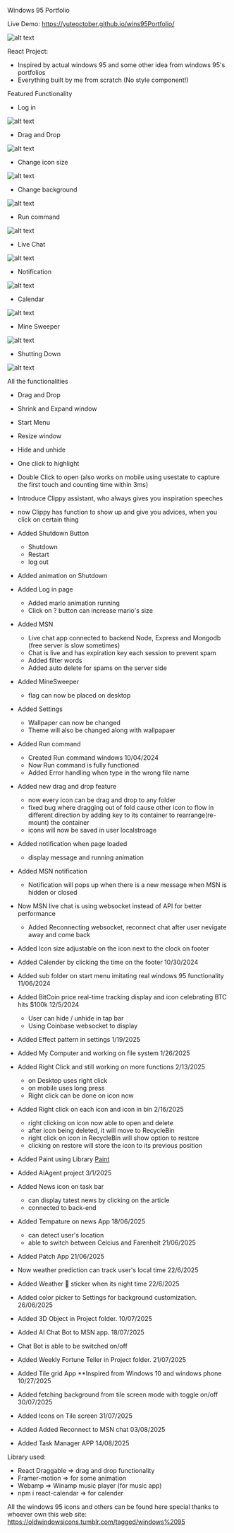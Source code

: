 Windows 95 Portfolio

Live Demo: https://yuteoctober.github.io/wins95Portfolio/

![alt text](https://github.com/Yuteoctober/wins95Portfolio/blob/main/src/assets/markdown.png?raw=true)

React Project:
  - Inspired by actual windows 95 and some other idea from windows 95's portfolios
  - Everything built by me from scratch (No style component!)


Featured Functionality

- Log in
  
![alt text](https://github.com/Yuteoctober/wins95Portfolio/blob/main/src/assets/login.gif?raw=true)

- Drag and Drop
  
![alt text](https://github.com/Yuteoctober/wins95Portfolio/blob/main/src/assets/dragDrop.gif?raw=true)

- Change icon size
  
![alt text](https://github.com/Yuteoctober/wins95Portfolio/blob/main/src/assets/iconSize.gif?raw=true)

- Change background
  
![alt text](https://github.com/Yuteoctober/wins95Portfolio/blob/main/src/assets/bg.gif?raw=true)

- Run command
  
![alt text](https://github.com/Yuteoctober/wins95Portfolio/blob/main/src/assets/run.gif?raw=true)

- Live Chat
  
![alt text](https://github.com/Yuteoctober/wins95Portfolio/blob/main/src/assets/msn.gif?raw=true)

- Notification
  
![alt text](https://github.com/Yuteoctober/wins95Portfolio/blob/main/src/assets/Noti.gif?raw=true)

- Calendar
  
![alt text](https://github.com/Yuteoctober/wins95Portfolio/blob/main/src/assets/calendar.gif?raw=true)

- Mine Sweeper
  
![alt text](https://github.com/Yuteoctober/wins95Portfolio/blob/main/src/assets/game.gif?raw=true)

- Shutting Down
  
![alt text](https://github.com/Yuteoctober/wins95Portfolio/blob/main/src/assets/shutdown.gif?raw=true)


All the functionalities

  - Drag and Drop
  - Shrink and Expand window
  - Start Menu
  - Resize window
  - Hide and unhide
  - One click to highlight
  - Double Click to open (also works on mobile using usestate to capture the first touch and counting time within 3ms)
  - Introduce Clippy assistant, who always gives you inspiration speeches
  - now Clippy has function to show up and give you advices, when you click on certain thing
  - Added Shutdown Button
    - Shutdown
    - Restart
    - log out

  - Added animation on Shutdown
  - Added Log in page 
    - Added mario animation running
    - Click on ? button can increase mario's size

  - Added MSN
    - Live chat app connected to backend Node, Express and Mongodb    (free server is slow sometimes)
    - Chat is live and has expiration key each session to prevent spam
    - Added filter words
    - Added auto delete for spams on the server side

  - Added MineSweeper
    - flag can now be placed on desktop

  - Added Settings
    - Wallpaper can now be changed
    - Theme will also be changed along with wallpapaer

  - Added Run command 
    - Created Run command windows 10/04/2024
    - Now Run command is fully functioned
    - Added Error handling when type in the wrong file name

  - Added new drag and drop feature
    - now every icon can be drag and drop to any folder
    - fixed bug where dragging out of fold cause other icon to flow in different direction by adding key to its container to rearrange(re-mount) the container
    - icons will now be saved in user localstroage

  - Added notification when page loaded
    - display message and running animation

  - Added MSN notification
    - Notification will pops up when there is a new message when MSN is hidden or closed

  - Now MSN live chat is using websocket instead of API for better performance
    - Added Reconnecting websocket, reconnect chat after user nevigate away and come back

  - Added Icon size adjustable on the icon next to the clock on footer

  - Added Calender by clicking the time on the footer 10/30/2024

  - Added sub folder on start menu imitating real windows 95 functionality 11/06/2024

  - Added BitCoin price real-time tracking display and icon celebrating BTC hits $100k 12/5/2024
    - User can hide / unhide in tap bar 
    - Using Coinbase websocket to display

  - Added Effect pattern in settings 1/19/2025
  - Added My Computer and working on file system 1/26/2025

  - Added Right Click and still working on more functions 2/13/2025
    - on Desktop uses right click
    - on mobile uses long press 
    - Right click can be done on icon now

  - Added Right click on each icon and icon in bin 2/16/2025
    - right clicking on icon now able to open and delete
    - after icon being deleted, it will move to RecycleBin
    - right click on icon in RecycleBin will show option to restore
    - clicking on restore will store the icon to its previous position
  
  - Added Paint using Library [Paint](https://github.com/1j01/jspaint)
  - Added AiAgent project 3/1/2025

  - Added News icon on task bar
    - can display tatest news by clicking on the article
    - connected to back-end

  - Added Tempature on news App 18/06/2025
    - can detect user's location
    - able to switch between Celcius and Farenheit 21/06/2025

  - Added Patch App 21/06/2025
  - Now weather prediction can track user's local time 22/6/2025
  - Added Weather 🌙 sticker when its night time 22/6/2025

  - Added color picker to Settings for background customization. 26/06/2025

  - Added 3D Object in Project folder. 10/07/2025
  - Added AI Chat Bot to MSN app. 18/07/2025
  - Chat Bot is able to be switched on/off
  - Added Weekly Fortune Teller in Project folder. 21/07/2025
  - Added Tile grid App **Inspired from Windows 10 and windows phone  10/27/2025
  - Added fetching background from tile screen mode with toggle on/off 30/07/2025
  - Added Icons on Tile screen 31/07/2025
  - Added Added Reconnect to MSN chat 03/08/2025
  - Added Task Manager APP 14/08/2025


Library used:
  - React Draggable => drag and drop functionality
  - Framer-motion => for some animation
  - Webamp => Winamp music player (for music app)
  - npm i react-calendar => for calender

All the windows 95 icons and others can be found here
special thanks to whoever own this web
site: https://oldwindowsicons.tumblr.com/tagged/windows%2095

